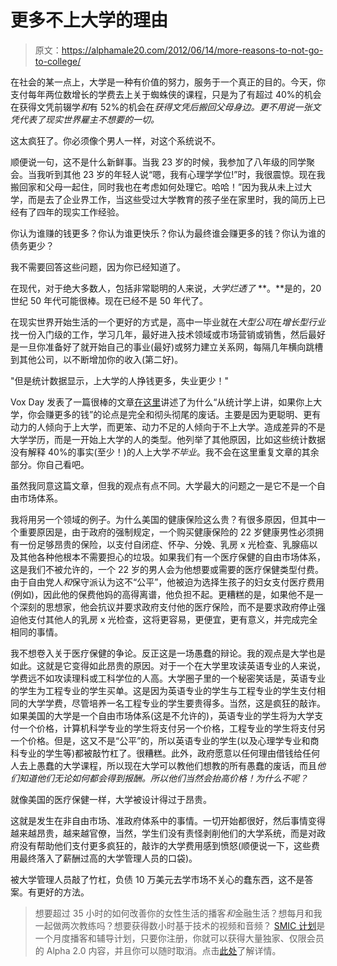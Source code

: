 # 更多不上大学的理由

> 原文：<https://alphamale20.com/2012/06/14/more-reasons-to-not-go-to-college/>

在社会的某一点上，大学是一种有价值的努力，服务于一个真正的目的。今天，你支付每年两位数增长的学费去上关于蜘蛛侠的课程，只是为了有超过 40%的机会在获得文凭前辍学*和*有 52%的机会在*获得文凭后搬回父母身边。更不用说一张文凭代表了现实世界雇主不想要的一切。*

这太疯狂了。你必须像个男人一样，对这个系统说不。

顺便说一句，这不是什么新鲜事。当我 23 岁的时候，我参加了八年级的同学聚会。当我听到其他 23 岁的年轻人说“嗯，我有心理学学位!”时，我很震惊。现在我搬回家和父母一起住，同时我也在考虑如何处理它。哈哈！”因为我从未上过大学，而是去了企业界工作，当这些受过大学教育的孩子坐在家里时，我的简历上已经有了四年的现实工作经验。

你认为谁赚的钱更多？你认为谁更快乐？你认为最终谁会赚更多的钱？你认为谁的债务更少？

我不需要回答这些问题，因为你已经知道了。

在现代，对于绝大多数人，包括非常聪明的人来说，*大学烂透了* **。**是的，20 世纪 50 年代可能很棒。现在已经不是 50 年代了。

在现实世界开始生活的一个更好的方式是，高中一毕业就在*大型公司*在*增长型行业*找一份入门级的工作，学习几年，最好进入技术领域或市场营销或销售，然后最好是一旦你准备好了就开始自己的事业(最好)或努力建立关系网，每隔几年横向跳槽到其他公司，以不断增加你的收入(第二好)。

"但是统计数据显示，上大学的人挣钱更多，失业更少！"

Vox Day 发表了一篇很棒的文章[在这里](http://www.wnd.com/2012/05/education-is-not-an-investment/)讲述了为什么“从统计学上讲，如果你上大学，你会赚更多的钱”的论点是完全和彻头彻尾的废话。主要是因为更聪明、更有动力的人倾向于上大学，而更笨、动力不足的人倾向于不上大学。造成差异的不是大学学历，而是一开始上大学的人的类型。他列举了其他原因，比如这些统计数据没有解释 40%的事实(至少！)的人上大学*不毕业*。我不会在这里重复文章的其余部分。你自己看吧。

虽然我同意这篇文章，但我的观点有点不同。大学最大的问题之一是它不是一个自由市场体系。

我将用另一个领域的例子。为什么美国的健康保险这么贵？有很多原因，但其中一个重要原因是，由于政府的强制规定，一个购买健康保险的 22 岁健康男性必须拥有一份足够昂贵的保险，以支付自闭症、怀孕、分娩、乳房 x 光检查、乳腺癌以及其他各种他根本不需要担心的垃圾。如果我们有一个医疗保健的自由市场体系，这是我们不被允许的，一个 22 岁的男人会为他想要或需要的医疗保健类型付费。由于自由党人*和*保守派认为这不“公平”，他被迫为选择生孩子的妇女支付医疗费用(例如)，因此他的保费他妈的高得离谱，他负担不起。更糟糕的是，如果他不是一个深刻的思想家，他会抗议并要求政府支付他的医疗保险，而不是要求政府停止强迫他支付其他人的乳房 x 光检查，这将更容易，更便宜，更有意义，并完成完全相同的事情。

我不想卷入关于医疗保健的争论。反正这是一场愚蠢的辩论。我的观点是大学也是如此。这就是它变得如此昂贵的原因。对于一个在大学里攻读英语专业的人来说，学费远不如攻读理科或工科学位的人高。大学圈子里的一个秘密笑话是，英语专业的学生为工程专业的学生买单。这是因为英语专业的学生与工程专业的学生支付相同的大学学费，尽管培养一名工程专业的学生要贵得多。当然，这是疯狂的敲诈。如果美国的大学是一个自由市场体系(这是不允许的)，英语专业的学生将为大学支付一个价格，计算机科学专业的学生将支付另一个价格，工程专业的学生将支付另一个价格。但是，这又不是“公平”的，所以英语专业的学生(以及心理学专业和商科专业的学生等)都被敲竹杠了。很糟糕。此外，政府愿意以任何理由借钱给任何人去上愚蠢的大学课程，所以现在大学可以教他们想教的所有愚蠢的废话，而且*他们知道他们无论如何都会得到报酬。所以他们当然会抬高价格！为什么不呢？*

就像美国的医疗保健一样，大学被设计得过于昂贵。

这就是发生在非自由市场、准政府体系中的事情。一切开始都很好，然后事情变得越来越昂贵，越来越官僚，当然，学生们没有责怪剥削他们的大学系统，而是对政府没有帮助他们支付更多疯狂的，敲诈的大学费用感到愤怒(顺便说一下，这些费用最终落入了薪酬过高的大学管理人员的口袋)。

被大学管理人员敲了竹杠，负债 10 万美元去学市场不关心的蠢东西，这不是答案。有更好的方法。

> 想要超过 35 小时的如何改善你的女性生活的播客*和*金融生活？想每月和我一起做两次教练吗？想要获得数小时基于技术的视频和音频？ [SMIC 计划](https://alphamale20.kartra.com/page/vIL17)是一个月度播客和辅导计划，只要你注册，你就可以获得大量独家、仅限会员的 Alpha 2.0 内容，并且你可以随时取消。点击[此处](https://alphamale20.kartra.com/page/vIL17)了解详情。
> 
> 